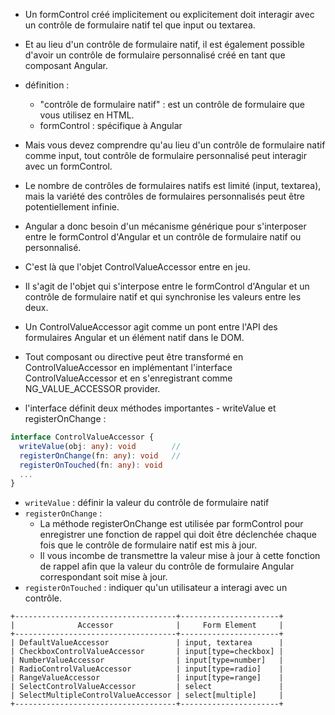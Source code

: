 - Un formControl créé implicitement ou explicitement doit interagir avec un contrôle de formulaire natif tel que input ou textarea.
- Et au lieu d'un contrôle de formulaire natif, il est également possible d'avoir un contrôle de formulaire personnalisé créé en tant que composant Angular.
- définition :
  - "contrôle de formulaire natif" : est un contrôle de formulaire que vous utilisez en HTML.
  - formControl : spécifique à Angular
- Mais vous devez comprendre qu'au lieu d'un contrôle de formulaire natif comme input, tout contrôle de formulaire personnalisé peut interagir avec un formControl.
- Le nombre de contrôles de formulaires natifs est limité (input, textarea), mais la variété des contrôles de formulaires personnalisés peut être potentiellement infinie.
- Angular a donc besoin d'un mécanisme générique pour s'interposer entre le formControl d'Angular et un contrôle de formulaire natif ou personnalisé.
- C'est là que l'objet ControlValueAccessor entre en jeu.
- Il s'agit de l'objet qui s'interpose entre le formControl d'Angular et un contrôle de formulaire natif et qui synchronise les valeurs entre les deux.
- Un ControlValueAccessor agit comme un pont entre l'API des formulaires Angular et un élément natif dans le DOM.

- Tout composant ou directive peut être transformé en ControlValueAccessor en implémentant l'interface ControlValueAccessor et en s'enregistrant comme NG_VALUE_ACCESSOR provider.
- l'interface définit deux méthodes importantes - writeValue et registerOnChange :

```ts
interface ControlValueAccessor {
  writeValue(obj: any): void        //
  registerOnChange(fn: any): void   //
  registerOnTouched(fn: any): void
  ...
}
```

- `writeValue` : définir la valeur du contrôle de formulaire natif
- `registerOnChange` :
  - La méthode registerOnChange est utilisée par formControl pour enregistrer une fonction de rappel qui doit être déclenchée chaque fois que le contrôle de formulaire natif est mis à jour.
  - Il vous incombe de transmettre la valeur mise à jour à cette fonction de rappel afin que la valeur du contrôle de formulaire Angular correspondant soit mise à jour.
- `registerOnTouched` : indiquer qu'un utilisateur a interagi avec un contrôle.

```
+------------------------------------+----------------------+
|              Accessor              |     Form Element     |
+------------------------------------+----------------------+
| DefaultValueAccessor               | input, textarea      |
| CheckboxControlValueAccessor       | input[type=checkbox] |
| NumberValueAccessor                | input[type=number]   |
| RadioControlValueAccessor          | input[type=radio]    |
| RangeValueAccessor                 | input[type=range]    |
| SelectControlValueAccessor         | select               |
| SelectMultipleControlValueAccessor | select[multiple]     |
+------------------------------------+----------------------+
```
